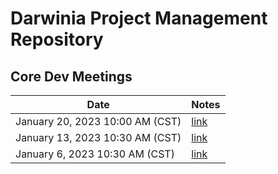 # Darwinia Project Management Repository

## Core Dev Meetings

| Date                                | Notes                                                                                                           |
| ----------------------------------- | --------------------------------------------------------------------------------------------------------------- |
| January 20, 2023 10:00 AM (CST)     | [link](https://github.com/darwinia-network/pm/blob/main/notion-backup/Darwinia%20Dev%20Call%20Notes%205e94e37d12414534843fc38080c51bc9/2023-01-20%20Darwinia%20Dev%20Call%2000d2b689ef7c4f70ad295a01cb928ac8.md) |
| January 13, 2023 10:30 AM (CST)     | [link](https://github.com/darwinia-network/pm/blob/main/notion-backup/Darwinia%20Dev%20Call%20Notes%205e94e37d12414534843fc38080c51bc9/2023-01-13%20Darwinia%20Dev%20Call%209698a009fbc04548a7178a5bbfd2a6e0.md) |
| January 6, 2023 10:30 AM (CST)      | [link](https://github.com/darwinia-network/pm/blob/main/notion-backup/Darwinia%20Dev%20Call%20Notes%205e94e37d12414534843fc38080c51bc9/2023-01-13%20Darwinia%20Dev%20Call%209698a009fbc04548a7178a5bbfd2a6e0.md) |

